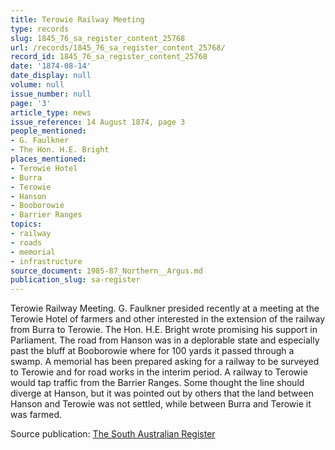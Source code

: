 ```yaml
---
title: Terowie Railway Meeting
type: records
slug: 1845_76_sa_register_content_25768
url: /records/1845_76_sa_register_content_25768/
record_id: 1845_76_sa_register_content_25768
date: '1874-08-14'
date_display: null
volume: null
issue_number: null
page: '3'
article_type: news
issue_reference: 14 August 1874, page 3
people_mentioned:
- G. Faulkner
- The Hon. H.E. Bright
places_mentioned:
- Terowie Hotel
- Burra
- Terowie
- Hanson
- Booborowie
- Barrier Ranges
topics:
- railway
- roads
- memorial
- infrastructure
source_document: 1985-87_Northern__Argus.md
publication_slug: sa-register
---
```


Terowie Railway Meeting.  G. Faulkner presided recently at a meeting at the Terowie Hotel of farmers and other interested in the extension of the railway from Burra to Terowie.  The Hon. H.E. Bright wrote promising his support in Parliament.  The road from Hanson was in a deplorable state and especially past the bluff at Booborowie where for 100 yards it passed through a swamp.  A memorial has been prepared asking for a railway to be surveyed to Terowie and for road works in the interim period.  A railway to Terowie would tap traffic from the Barrier Ranges.  Some thought the line should diverge at Hanson, but it was pointed out by others that the land between Hanson and Terowie was not settled, while between Burra and Terowie it was farmed.

Source publication: [The South Australian Register](/publications/sa-register/)
